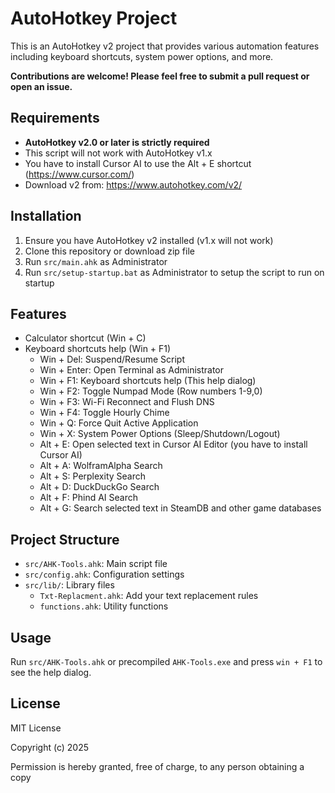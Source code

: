 # AutoHotkey Project

This is an AutoHotkey v2 project that provides various automation features including keyboard shortcuts, system power options, and more.


**Contributions are welcome! Please feel free to submit a pull request or open an issue.**

## Requirements

- **AutoHotkey v2.0 or later is strictly required**
- This script will not work with AutoHotkey v1.x
- You have to install Cursor AI to use the Alt + E shortcut (https://www.cursor.com/)
- Download v2 from: https://www.autohotkey.com/v2/

## Installation

1. Ensure you have AutoHotkey v2 installed (v1.x will not work)
2. Clone this repository or download zip file
3. Run `src/main.ahk` as Administrator 
4. Run `src/setup-startup.bat` as Administrator to setup the script to run on startup

## Features

- Calculator shortcut (Win + C)
- Keyboard shortcuts help (Win + F1)
    - Win + Del: Suspend/Resume Script
    - Win + Enter: Open Terminal as Administrator
    - Win + F1: Keyboard shortcuts help (This help dialog)
    - Win + F2: Toggle Numpad Mode (Row numbers 1-9,0)
    - Win + F3: Wi-Fi Reconnect and Flush DNS
    - Win + F4: Toggle Hourly Chime
    - Win + Q: Force Quit Active Application
    - Win + X: System Power Options (Sleep/Shutdown/Logout)
    - Alt + E: Open selected text in Cursor AI Editor (you have to install Cursor AI) 
    - Alt + A: WolframAlpha Search
    - Alt + S: Perplexity Search
    - Alt + D: DuckDuckGo Search
    - Alt + F: Phind AI Search
    - Alt + G: Search selected text in SteamDB and other game databases

## Project Structure

- `src/AHK-Tools.ahk`: Main script file
- `src/config.ahk`: Configuration settings
- `src/lib/`: Library files
  - `Txt-Replacment.ahk`: Add your text replacement rules
  - `functions.ahk`: Utility functions

## Usage

Run `src/AHK-Tools.ahk` or precompiled `AHK-Tools.exe` and press `win + F1` to see the help dialog.

## License

MIT License

Copyright (c) 2025

Permission is hereby granted, free of charge, to any person obtaining a copy

